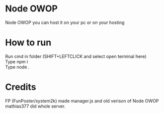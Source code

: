 # Node OWOP
Node OWOP you can host it on your pc or on your hosting

# How to run
Run cmd in folder (SHIFT+LEFTCLICK and select open terminal here)  
Type npm i  
Type node .
# Credits
FP (FunPoster/system2k) made manager.js and old verison of Node OWOP
mathias377 did whole server.
